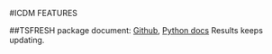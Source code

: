 #ICDM FEATURES

##TSFRESH
package document: [Github](https://github.com/blue-yonder/tsfresh), [Python docs](https://tsfresh.readthedocs.io/en/latest/text/introduction.html)
Results keeps updating.
